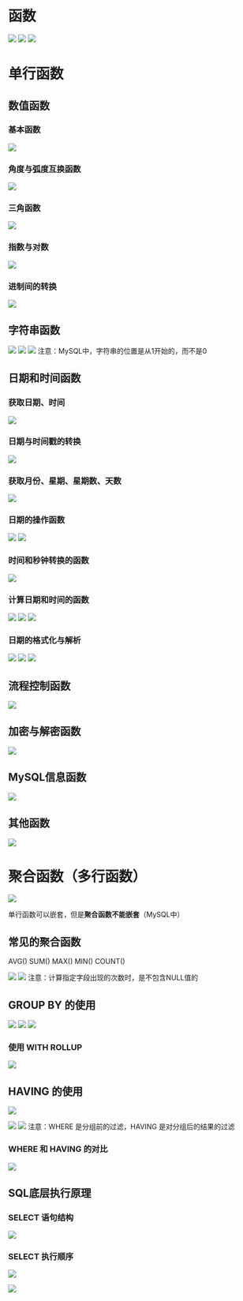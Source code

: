 # 函数

![](resources/2024-06-26-22-28-57.png)
![](resources/2024-06-26-22-32-01.png)
![](resources/2024-06-26-22-33-26.png)

# 单行函数

## 数值函数

### 基本函数

![](resources/2024-06-26-22-38-22.png)

### 角度与弧度互换函数

![](resources/2024-06-26-22-41-33.png)

### 三角函数

![](resources/2024-06-26-22-45-19.png)

### 指数与对数

![](resources/2024-06-26-22-46-11.png)

### 进制间的转换

![](resources/2024-06-26-22-47-25.png)

## 字符串函数

![](resources/2024-06-26-22-49-50.png)
![](resources/2024-06-26-22-52-07.png)
![](resources/2024-06-26-22-56-27.png)
注意：MySQL中，字符串的位置是从1开始的，而不是0

## 日期和时间函数

### 获取日期、时间

![](resources/2024-06-26-22-58-27.png)

### 日期与时间戳的转换

![](resources/2024-06-26-22-58-59.png)

### 获取月份、星期、星期数、天数

![](resources/2024-06-26-23-05-49.png)

### 日期的操作函数

![](resources/2024-06-26-23-07-45.png)
![](resources/2024-06-26-23-08-46.png)

### 时间和秒钟转换的函数

![](resources/2024-06-26-23-09-50.png)

### 计算日期和时间的函数

![](resources/2024-06-26-23-11-21.png)
![](resources/2024-06-26-23-13-21.png)
![](resources/2024-06-26-23-15-10.png)

### 日期的格式化与解析

![](resources/2024-06-26-23-18-01.png)
![](resources/2024-06-27-11-00-51.png)
![](resources/2024-06-27-11-01-58.png)

## 流程控制函数

![](resources/2024-06-27-11-10-16.png)

## 加密与解密函数

![](resources/2024-06-27-12-21-44.png)

## MySQL信息函数

![](resources/2024-06-27-12-26-58.png)

## 其他函数

![](resources/2024-06-27-12-29-16.png)

# 聚合函数（多行函数）

![](resources/2024-06-27-21-07-06.png)

单行函数可以嵌套，但是**聚合函数不能嵌套**（MySQL中）

## 常见的聚合函数

AVG()
SUM()
MAX()
MIN()
COUNT()

![](resources/2024-06-27-21-40-14.png)
![](resources/2024-06-27-21-41-10.png)
注意：计算指定字段出现的次数时，是不包含NULL值的

## GROUP BY 的使用

![](resources/2024-06-27-21-55-46.png)
![](resources/2024-06-27-22-05-34.png)
![](resources/2024-06-27-22-11-19.png)

### 使用 WITH ROLLUP

![](resources/2024-06-27-22-13-02.png)

## HAVING 的使用

![](resources/2024-06-27-22-19-58.png)

![](resources/2024-06-27-22-20-32.png)
![](resources/2024-06-27-22-28-50.png)
注意：WHERE 是分组前的过滤，HAVING 是对分组后的结果的过滤

### WHERE 和 HAVING 的对比

![](resources/2024-06-27-22-31-02.png)

## SQL底层执行原理

### SELECT 语句结构

![](resources/2024-07-01-20-07-58.png)

### SELECT 执行顺序

![](resources/2024-07-01-20-10-06.png)

![](resources/2024-07-01-20-17-49.png)


